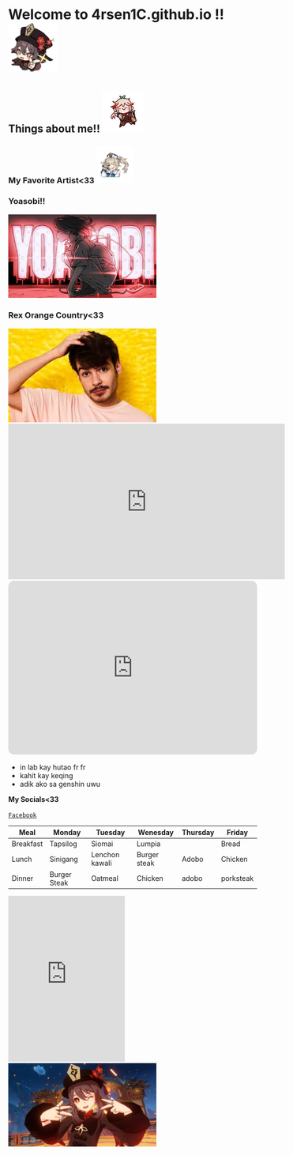 # **Welcome to 4rsen1C.github.io !!** <img src="STICKERR_low.png" width="100" height="" />

## **Things about me!!** <img src="kaz.png" width="85" height="" />

### **My Favorite Artist<33** <img src="barbz2.png" width="75" height="" />

### **Yoasobi!!** 
<img src="Yoasabi.png" width="300" height="" />

### **Rex Orange Country<33**
<img src="Rex.png" width="300" height="" />









<iframe width="560" height="315" src="https://www.youtube.com/embed/tzGmZKQIZZE" title="YouTube video player" frameborder="0" allow="accelerometer; autoplay; clipboard-write; encrypted-media; gyroscope; picture-in-picture; web-share" allowfullscreen></iframe>

<iframe style="border-radius:12px" src="https://open.spotify.com/embed/playlist/37i9dQZF1DWWY64wDtewQt?utm_source=generator&theme=0" width="100%" height="352" frameBorder="0" allowfullscreen="" allow="autoplay; clipboard-write; encrypted-media; fullscreen; picture-in-picture" loading="lazy"></iframe>


- in lab kay hutao fr fr
- kahit kay keqing 
- adik ako sa genshin uwu

**My Socials<33**

[`Facebook`](https://www.facebook.com/jedilanco)


| Meal| Monday | Tuesday | Wenesday | Thursday | Friday |
|-----|--------|---------|----------|----------|--------|
|Breakfast|Tapsilog|Siomai|Lumpia|     |Bread|
|Lunch|Sinigang|Lenchon kawali| Burger steak|Adobo|Chicken|
|Dinner|Burger Steak|Oatmeal|Chicken|adobo|porksteak|


<iframe src="https://assets.pinterest.com/ext/embed.html?id=10555380368670489" height="336" width="236" frameborder="0" scrolling="no" ></iframe>


<img src="324534175_516417996974790_1481057177357449756_n.jpg" width="300" height="" />
